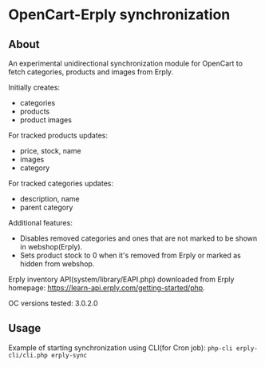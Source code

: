 # OpenCart-Erply synchronization

## About
An experimental unidirectional synchronization module for OpenCart to fetch categories, products and images from Erply.

Initially creates:
 * categories
 * products
 * product images

For tracked products updates:
 * price, stock, name
 * images
 * category
 
 For tracked categories updates:
 * description, name
 * parent category
 
Additional features:
* Disables removed categories and ones that are not marked to be shown in webshop(Erply).
* Sets product stock to 0 when it's removed from Erply or marked as hidden from webshop.

Erply inventory API(system/library/EAPI.php) downloaded from Erply homepage: https://learn-api.erply.com/getting-started/php.

OC versions tested: 3.0.2.0

## Usage

Example of starting synchronization using CLI(for Cron job):
`php-cli erply-cli/cli.php erply-sync`
